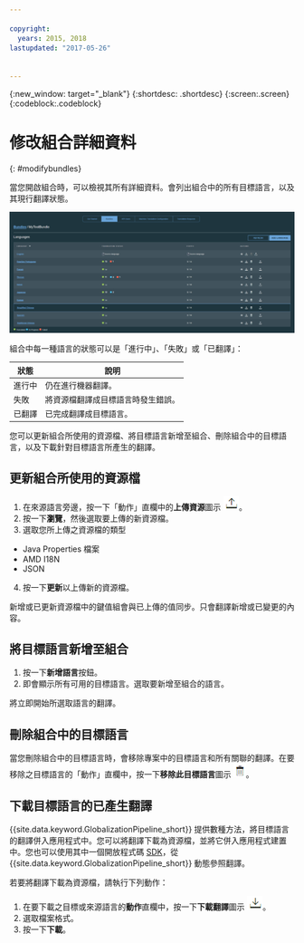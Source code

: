 ```yaml
---

copyright:
  years: 2015, 2018
lastupdated: "2017-05-26"


---
```


{:new_window: target="_blank"}
{:shortdesc: .shortdesc}
{:screen:.screen}
{:codeblock:.codeblock}

# 修改組合詳細資料
{: #modifybundles}

當您開啟組合時，可以檢視其所有詳細資料。會列出組合中的所有目標語言，以及其現行翻譯狀態。

![組合詳細資料頁面顯示組合及其翻譯的相關資訊。](images/bundleDetails.png)

組合中每一種語言的狀態可以是「進行中」、「失敗」或「已翻譯」：

|狀態|說明|
|--------|-------------|
|進行中|仍在進行機器翻譯。|
|失敗|將資源檔翻譯成目標語言時發生錯誤。|
|已翻譯|已完成翻譯成目標語言。|

您可以更新組合所使用的資源檔、將目標語言新增至組合、刪除組合中的目標語言，以及下載針對目標語言所產生的翻譯。

## 更新組合所使用的資源檔

1. 在來源語言旁邊，按一下「動作」直欄中的**上傳資源**圖示 ![選取此圖示以上傳新的資源檔](images/uploadIcon.png)。
2. 按一下**瀏覽**，然後選取要上傳的新資源檔。
3. 選取您所上傳之資源檔的類型
 * Java Properties 檔案
 * AMD I18N
 * JSON
4. 按一下**更新**以上傳新的資源檔。

新增或已更新資源檔中的鍵值組會與已上傳的值同步。只會翻譯新增或已變更的內容。

## 將目標語言新增至組合

1. 按一下**新增語言**按鈕。
2. 即會顯示所有可用的目標語言。選取要新增至組合的語言。

將立即開始所選取語言的翻譯。

## 刪除組合中的目標語言

當您刪除組合中的目標語言時，會移除專案中的目標語言和所有關聯的翻譯。在要移除之目標語言的「動作」直欄中，按一下**移除此目標語言**圖示 ![選取「移除此目標語言」的垃圾筒圖示](images/trashIcon.png)。

## 下載目標語言的已產生翻譯

{{site.data.keyword.GlobalizationPipeline_short}} 提供數種方法，將目標語言的翻譯併入應用程式中。您可以將翻譯下載為資源檔，並將它併入應用程式建置中。您也可以使用其中一個開放程式碼 [SDK](https://github.com/IBM-Bluemix/gp-common)，從 {{site.data.keyword.GlobalizationPipeline_short}} 動態參照翻譯。 

<!-- For information on {{site.data.keyword.GlobalizationPipeline_full}} SDKs, see <link>. -->

若要將翻譯下載為資源檔，請執行下列動作： 

1. 在要下載之目標或來源語言的**動作**直欄中，按一下**下載翻譯**圖示 ![選取「下載」圖示來下載目標語言的來源索引鍵或翻譯](images/downloadIcon.png)。
2. 選取檔案格式。
3. 按一下**下載**。
